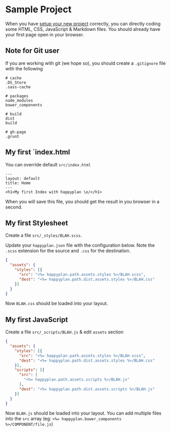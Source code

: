 # Sample Project

When you have [setup your new project](docs/1-Getting-Started.md#installation) correctly, you can directly coding some HTML, CSS, JavaScript & Markdown files.
You should already have your first page open in your browser.

## Note for Git user

If you are working with git (we hope so), you should create a `.gitignore` file with the following

    # cache
    .DS_Store
    .sass-cache

    # packages
    node_modules
    bower_components

    # build
    dist
    build

    # gh-page
    .grunt

## My first `index.html

You can override default `src/index.html`

    ---
    layout: default
    title: Home
    ---
    <h1>My first Index with happyplan \o/</h1>

When you will save this file, you should get the result in you browser in a second.

## My first Stylesheet

Create a file `src/_styles/BLAH.scss`. 

Update your `happyplan.json` file with the configuration below. 
Note the `.scss` extension for the source and `.css` for the destination.

```json
{
  "assets": {
    "styles": [{
      "src": "<%= happyplan.path.assets.styles %>/BLAH.scss",
      "dest": "<%= happyplan.path.dist.assets.styles %>/BLAH.css"
    }]
  }
}
```

Now `BLAH.css` should be loaded into your layout.

## My first JavaScript

Create a file `src/_scripts/BLAH.js` & edit `assets` section

```json
{
  "assets": {
    "styles": [{
      "src": "<%= happyplan.path.assets.styles %>/BLAH.scss",
      "dest": "<%= happyplan.path.dist.assets.styles %>/BLAH.css"
    }],
    "scripts": [{
      "src": [
        "<%= happyplan.path.assets.scripts %>/BLAH.js"
      ],
      "dest": "<%= happyplan.path.dist.assets.scripts %>/BLAH.js"
    }]
  }
}
```

Now `BLAH.js` should be loaded into your layout.
You can add multiple files into the `src` array (eg: `<%= happyplan.bower_components %>/COMPONENT/file.js`)
